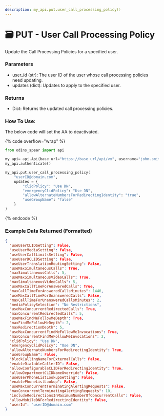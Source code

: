 ```yaml
---
description: my_api.put.user_call_processing_policy()
---
```


# 🗃️ PUT - User Call Processing Policy

Update the Call Processing Policies for a specified user. 

### Parameters&#x20;

* user\_id (str): The user ID of the user whose call processing policies need updating.
* updates (dict): Updates to apply to the specified user. 

### Returns

* Dict: Returns the updated call processing policies.

### How To Use:

The below code will set the AA to deactivated.

{% code overflow="wrap" %}
```python
from odins_spear import api

my_api= api.Api(base_url="https://base_url/api/vx", username="john.smith", password="ODIN_INSTANCE_1")
my_api.authenticate()

my_api.put.user_call_processing_policy(
    "userID@domain.com",
    updates = {
        "clidPolicy": "Use DN",
        "emergencyClidPolicy": "Use DN",
        "allowAlternateNumbersForRedirectingIdentity": "true",
        "useGroupName": "false"
    }
)
```
{% endcode %}

### Example Data Returned (Formatted)

```json
{
  "useUserCLIDSetting": False, 
  "useUserMediaSetting": False, 
  "useUserCallLimitsSetting": False, 
  "useUserDCLIDSetting": False, 
  "useUserTranslationRoutingSetting": False, 
  "useMaxSimultaneousCalls": True, 
  "maxSimultaneousCalls": 5, 
  "useMaxSimultaneousVideoCalls": True, 
  "maxSimultaneousVideoCalls": 5, 
  "useMaxCallTimeForAnsweredCalls": True, 
  "maxCallTimeForAnsweredCallsMinutes": 1440, 
  "useMaxCallTimeForUnansweredCalls": False, 
  "maxCallTimeForUnansweredCallsMinutes": 2, 
  "mediaPolicySelection": "No Restrictions", 
  "useMaxConcurrentRedirectedCalls": True, 
  "maxConcurrentRedirectedCalls": 5, 
  "useMaxFindMeFollowMeDepth": True, 
  "maxFindMeFollowMeDepth": 2, 
  "maxRedirectionDepth": 5, 
  "useMaxConcurrentFindMeFollowMeInvocations": True, 
  "maxConcurrentFindMeFollowMeInvocations": 2, 
  "clidPolicy": "Use DN", 
  "emergencyClidPolicy": "Use DN", 
  "allowAlternateNumbersForRedirectingIdentity": True, 
  "useGroupName": False, 
  "blockCallingNameForExternalCalls": False, 
  "enableDialableCallerID": False, 
  "allowConfigurableCLIDForRedirectingIdentity": True, 
  "allowDepartmentCLIDNameOverride": False, 
  "useUserPhoneListLookupSetting": False, 
  "enablePhoneListLookup": False, 
  "useMaxConcurrentTerminatingAlertingRequests": False, 
  "maxConcurrentTerminatingAlertingRequests": 10, 
  "includeRedirectionsInMaximumNumberOfConcurrentCalls": False, 
  "allowMobileDNForRedirectingIdentity": False, 
  "userId": "userID@domain.com"
}

```

